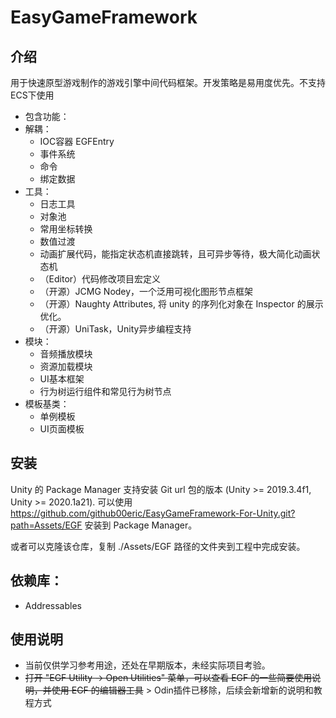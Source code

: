 # EasyGameFramework

## 介绍

用于快速原型游戏制作的游戏引擎中间代码框架。开发策略是易用度优先。不支持ECS下使用

- 包含功能：
- 解耦：
    - IOC容器 EGFEntry
    - 事件系统
    - 命令
    - 绑定数据
- 工具：
    - 日志工具
    - 对象池
    - 常用坐标转换
    - 数值过渡
    - 动画扩展代码，能指定状态机直接跳转，且可异步等待，极大简化动画状态机
    - （Editor）代码修改项目宏定义
    - （开源）JCMG Nodey，一个泛用可视化图形节点框架
    - （开源）Naughty Attributes, 将 unity 的序列化对象在 Inspector 的展示优化。
    - （开源）UniTask，Unity异步编程支持
- 模块：
    - 音频播放模块
    - 资源加载模块
    - UI基本框架
    - 行为树运行组件和常见行为树节点
- 模板基类：
    - 单例模板
    - UI页面模板
    
## 安装

Unity 的 Package Manager 支持安装 Git url 包的版本 (Unity >= 2019.3.4f1, Unity >= 2020.1a21). 可以使用 https://github.com/github00eric/EasyGameFramework-For-Unity.git?path=Assets/EGF 安装到 Package Manager。

或者可以克隆该仓库，复制 ./Assets/EGF 路径的文件夹到工程中完成安装。

## **依赖库：**
- Addressables

## 使用说明
- 当前仅供学习参考用途，还处在早期版本，未经实际项目考验。
- ~~打开 "EGF Utility -> Open Utilities" 菜单，可以查看 EGF 的一些简要使用说明，并使用 EGF 的编辑器工具~~ \> Odin插件已移除，后续会新增新的说明和教程方式